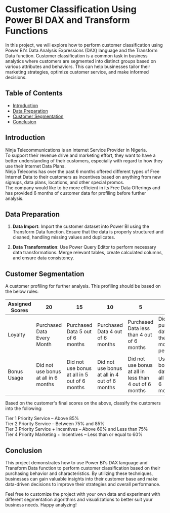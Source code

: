 # Customer Classification Using Power BI DAX and Transform Functions

In this project, we will explore how to perform customer classification using Power BI's Data Analysis Expressions (DAX) language and the Transform Data function. Customer classification is a common task in business analytics where customers are segmented into distinct groups based on various attributes and behaviors. This can help businesses tailor their marketing strategies, optimize customer service, and make informed decisions.

## Table of Contents

- [Introduction](#introduction)
- [Data Preparation](#data-preparation)
- [Customer Segmentation](#customer-segmentation)
- [Conclusion](#conclusion)

## Introduction

Ninja Telecommunications is an Internet Service Provider in Nigeria.<br>
To support their revenue drive and marketing effort, they want to have a better understanding of their customers, especially with regard to how they use their Internet Data Plans.<br>
Ninja Telecoms has over the past 6 months offered different types of Free Internet Data to their customers as incentives based on anything from new signups, data plans, locations, and other special promos.<br>
The company would like to be more efficient in its Free Data Offerings and has provided 6 months of customer data for profiling before further analysis.<br>

## Data Preparation

1. **Data Import**: Import the customer dataset into Power BI using the Transform Data function. Ensure that the data is properly structured and cleaned, handling missing values and duplicates.

2. **Data Transformation**: Use Power Query Editor to perform necessary data transformations. Merge relevant tables, create calculated columns, and ensure data consistency.

## Customer Segmentation
A customer profiling for further analysis. This profiling should be based on the below rules:

| Assigned Scores | 20 | 15 | 10 |  5 |  1 |
|-----------------|----|----|----|----|----|
| Loyalty         | Purchased Data Every Month                | Purchased Data 5 out of 6 months            | Purchased Data 4 out of 6 months         | Purchased Data less than 4 out of 6 months | Did not purchase data in the 6 months period |
| Bonus Usage     | Did not use bonus at all in 6 months      | Did not use bonus at all in 5 out of 6 months | Did not use bonus at all in 4 out of 6 months | Did not use bonus at all in less than 4 out of 6 months | Used bonus data in all of the 6 months       |



Based on the customer's final scores on the above, classify the customers into the following:<br>
 
Tier 1 Priority Service – Above 85% <br>
Tier 2 Priority Service – Between 75% and 85%<br>
Tier 3 Priority Service + Incentives – Above 60% and Less than 75%<br>
Tier 4 Priority Marketing + Incentives – Less than or equal to 60% <br>


## Conclusion

This project demonstrates how to use Power BI's DAX language and Transform Data function to perform customer classification based on their purchasing behavior and characteristics. By utilizing these techniques, businesses can gain valuable insights into their customer base and make data-driven decisions to improve their strategies and overall performance.

Feel free to customize the project with your own data and experiment with different segmentation algorithms and visualizations to better suit your business needs. Happy analyzing!
